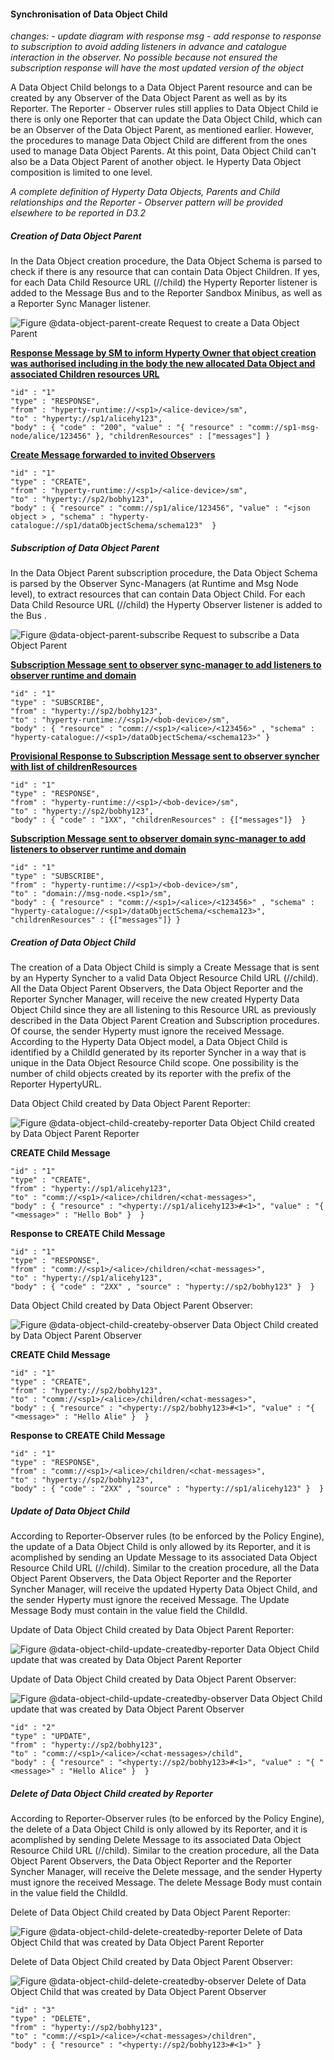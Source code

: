 #### Synchronisation of Data Object Child

*changes: - update diagram with response msg - add response to response to subscription to avoid adding listeners in advance and catalogue interaction in the observer. No possible because not ensured the subscription response will have the most updated version of the object*

A Data Object Child belongs to a Data Object Parent resource and can be created by any Observer of the Data Object Parent as well as by its Reporter. The Reporter - Observer rules still applies to Data Object Child ie there is only one Reporter that can update the Data Object Child, which can be an Observer of the Data Object Parent, as mentioned earlier. However, the procedures to manage Data Object Child are different from the ones used to manage Data Object Parents. At this point, Data Object Child can't also be a Data Object Parent of another object. Ie Hyperty Data Object composition is limited to one level.

*A complete definition of Hyperty Data Objects, Parents and Child relationships and the Reporter - Observer pattern will be provided elsewhere to be reported in D3.2*

##### Creation of Data Object Parent

In the Data Object creation procedure, the Data Object Schema is parsed to check if there is any resource that can contain Data Object Children. If yes, for each Data Child Resource URL (<ObjectURL>/<resource>/child) the Hyperty Reporter listener is added to the Message Bus and to the Reporter Sandbox Minibus, as well as a Reporter Sync Manager listener.

![Figure @data-object-parent-create Request to create a Data Object Parent](data-object-child.png)

**[Response Message by SM to inform Hyperty Owner that object creation was authorised including in the body the new allocated Data Object and associated Children resources URL](https://github.com/reTHINK-project/architecture/tree/master/docs/datamodel/message#createmessagebody)**

```
"id" : "1"
"type" : "RESPONSE",
"from" : "hyperty-runtime://<sp1>/<alice-device>/sm",
"to" : "hyperty://sp1/alicehy123",
"body" : { "code" : "200", "value" : "{ "resource" : "comm://sp1-msg-node/alice/123456" }, "childrenResources" : ["messages"] }
```

**[Create Message forwarded to invited Observers](https://github.com/reTHINK-project/architecture/tree/master/docs/datamodel/message#createmessagebody)**

```
"id" : "1"
"type" : "CREATE",
"from" : "hyperty-runtime://<sp1>/<alice-device>/sm",
"to" : "hyperty://sp2/bobhy123",
"body" : { "resource" : "comm://sp1/alice/123456", "value" : "<json object > , "schema" : "hyperty-catalogue://sp1/dataObjectSchema/schema123"  }
```

##### Subscription of Data Object Parent

In the Data Object Parent subscription procedure, the Data Object Schema is parsed by the Observer Sync-Managers (at Runtime and Msg Node level), to extract resources that can contain Data Object Child. For each Data Child Resource URL (<ObjectURL>/<resource>/child) the Hyperty Observer listener is added to the Bus .

![Figure @data-object-parent-subscribe Request to subscribe a Data Object Parent](data-object-child_001.png)

**[Subscription Message sent to observer sync-manager to add listeners to observer runtime and domain ](https://github.com/reTHINK-project/architecture/tree/master/docs/datamodel/message#subscribemessagebody)**

```
"id" : "1"
"type" : "SUBSCRIBE",
"from" : "hyperty://sp2/bobhy123",
"to" : "hyperty-runtime://<sp1>/<bob-device>/sm",
"body" : { "resource" : "comm://<sp1>/<alice>/<123456>" , "schema" : "hyperty-catalogue://<sp1>/dataObjectSchema/<schema123>" }
```

**[Provisional Response to Subscription Message sent to observer syncher with list of childrenResources ](https://github.com/reTHINK-project/architecture/tree/master/docs/datamodel/message#responsemessagebody)**

```
"id" : "1"
"type" : "RESPONSE",
"from" : "hyperty-runtime://<sp1>/<bob-device>/sm",
"to" : "hyperty://sp2/bobhy123",
"body" : { "code" : "1XX", "childrenResources" : {["messages"]}  }
```

**[Subscription Message sent to observer domain sync-manager to add listeners to observer runtime and domain ](https://github.com/reTHINK-project/architecture/tree/master/docs/datamodel/message#subscribemessagebody)**

```
"id" : "1"
"type" : "SUBSCRIBE",
"from" : "hyperty-runtime://<sp1>/<bob-device>/sm",
"to" : "domain://msg-node.<sp1>/sm",
"body" : { "resource" : "comm://<sp1>/<alice>/<123456>" , "schema" : "hyperty-catalogue://<sp1>/dataObjectSchema/<schema123>", "childrenResources" : {["messages"]} }
```

##### Creation of Data Object Child

The creation of a Data Object Child is simply a Create Message that is sent by an Hyperty Syncher to a valid Data Object Resource Child URL (<ObjectURL>/<Resource>/child). All the Data Object Parent Observers, the Data Object Reporter and the Reporter Syncher Manager, will receive the new created Hyperty Data Object Child since they are all listening to this Resource URL as previously described in the Data Object Parent Creation and Subscription procedures. Of course, the sender Hyperty must ignore the received Message. According to the Hyperty Data Object model, a Data Object Child is identified by a ChildId generated by its reporter Syncher in a way that is unique in the Data Object Resource Child scope. One possibility is the number of child objects created by its reporter with the prefix of the Reporter HypertyURL.

Data Object Child created by Data Object Parent Reporter:

![Figure @data-object-child-createby-reporter Data Object Child created by Data Object Parent Reporter](data-object-child_002.png)

**CREATE Child Message**

```
"id" : "1"
"type" : "CREATE",
"from" : "hyperty://sp1/alicehy123",
"to" : "comm://<sp1>/<alice>/children/<chat-messages>",
"body" : { "resource" : "<hyperty://sp1/alicehy123>#<1>", "value" : "{  "<message>" : "Hello Bob" }  }
```

**Response to CREATE Child Message**

```
"id" : "1"
"type" : "RESPONSE",
"from" : "comm://<sp1>/<alice>/children/<chat-messages>",
"to" : "hyperty://sp1/alicehy123",
"body" : { "code" : "2XX" , "source" : "hyperty://sp2/bobhy123" }  }
```

Data Object Child created by Data Object Parent Observer:

![Figure @data-object-child-createby-observer Data Object Child created by Data Object Parent Observer](data-object-child_003.png)

**CREATE Child Message**

```
"id" : "1"
"type" : "CREATE",
"from" : "hyperty://sp2/bobhy123",
"to" : "comm://<sp1>/<alice>/children/<chat-messages>",
"body" : { "resource" : "<hyperty://sp2/bobhy123>#<1>", "value" : "{  "<message>" : "Hello Alie" }  }
```

**Response to CREATE Child Message**

```
"id" : "1"
"type" : "RESPONSE",
"from" : "comm://<sp1>/<alice>/children/<chat-messages>",
"to" : "hyperty://sp2/bobhy123",
"body" : { "code" : "2XX" , "source" : "hyperty://sp1/alicehy123" }  }
```

##### Update of Data Object Child

According to Reporter-Observer rules (to be enforced by the Policy Engine), the update of a Data Object Child is only allowed by its Reporter, and it is acomplished by sending an Update Message to its associated Data Object Resource Child URL (<ObjectURL>/<Resource>/child). Similar to the creation procedure, all the Data Object Parent Observers, the Data Object Reporter and the Reporter Syncher Manager, will receive the updated Hyperty Data Object Child, and the sender Hyperty must ignore the received Message. The Update Message Body must contain in the value field the ChildId.

Update of Data Object Child created by Data Object Parent Reporter:

![Figure @data-object-child-update-createdby-reporter Data Object Child update that was created by Data Object Parent Reporter](data-object-child_004.png)

Update of Data Object Child created by Data Object Parent Observer:

![Figure @data-object-child-update-createdby-observer Data Object Child update that was created by Data Object Parent Observer](data-object-child_005.png)

```
"id" : "2"
"type" : "UPDATE",
"from" : "hyperty://sp2/bobhy123",
"to" : "comm://<sp1>/<alice>/<chat-messages>/child",
"body" : { "resource" : "<hyperty://sp2/bobhy123>#<1>", "value" : "{ "<message>" : "Hello Alice" }  }
```

##### Delete of Data Object Child created by Reporter

According to Reporter-Observer rules (to be enforced by the Policy Engine), the delete of a Data Object Child is only allowed by its Reporter, and it is acomplished by sending Delete Message to its associated Data Object Resource Child URL (<ObjectURL>/<Resource>/child). Similar to the creation procedure, all the Data Object Parent Observers, the Data Object Reporter and the Reporter Syncher Manager, will receive the Delete message, and the sender Hyperty must ignore the received Message. The delete Message Body must contain in the value field the ChildId.

Delete of Data Object Child created by Data Object Parent Reporter:

![Figure @data-object-child-delete-createdby-reporter Delete of Data Object Child that was created by Data Object Parent Reporter](data-object-child_006.png)

Delete of Data Object Child created by Data Object Parent Observer:

![Figure @data-object-child-delete-createdby-observer Delete of Data Object Child that was created by Data Object Parent Observer](data-object-child_007.png)

```
"id" : "3"
"type" : "DELETE",
"from" : "hyperty://sp2/bobhy123",
"to" : "comm://<sp1>/<alice>/<chat-messages>/children",
"body" : { "resource" : "<hyperty://sp2/bobhy123>#<1>" }
```
